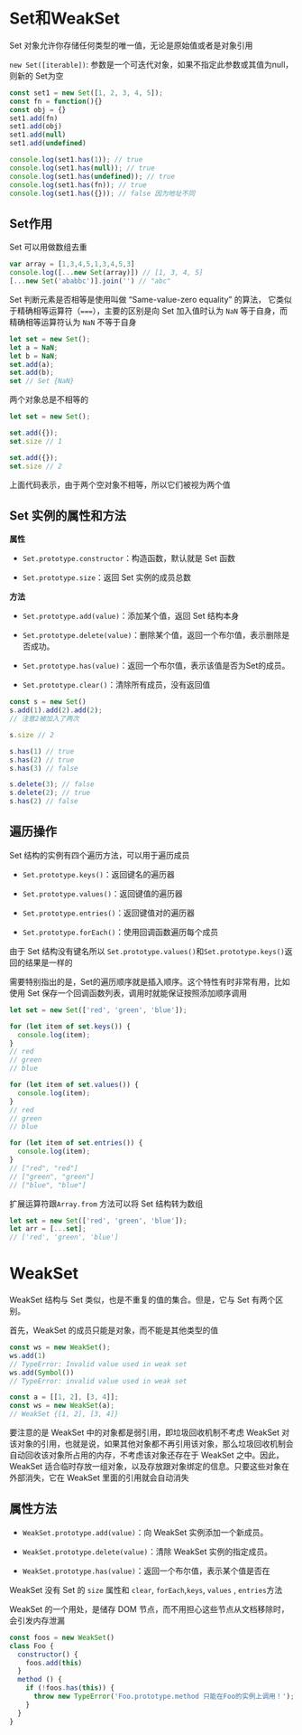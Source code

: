 # Set和WeakSet

Set 对象允许你存储任何类型的唯一值，无论是原始值或者是对象引用

`new Set([iterable])`: 参数是一个可迭代对象，如果不指定此参数或其值为null，则新的 Set为空

```js
const set1 = new Set([1, 2, 3, 4, 5]);
const fn = function(){}
const obj = {}
set1.add(fn)
set1.add(obj)
set1.add(null)
set1.add(undefined)

console.log(set1.has(1)); // true
console.log(set1.has(null)); // true
console.log(set1.has(undefined)); // true
console.log(set1.has(fn)); // true
console.log(set1.has({})); // false 因为地址不同
```

## Set作用

Set 可以用做数组去重

```js
var array = [1,3,4,5,1,3,4,5,3]
console.log([...new Set(array)]) // [1, 3, 4, 5]
[...new Set('ababbc')].join('') // "abc"
```

Set 判断元素是否相等是使用叫做 “Same-value-zero equality” 的算法， 它类似于精确相等运算符（`===`），主要的区别是向 Set 加入值时认为 `NaN` 等于自身，而精确相等运算符认为 `NaN` 不等于自身

```js
let set = new Set();
let a = NaN;
let b = NaN;
set.add(a);
set.add(b);
set // Set {NaN}
```

两个对象总是不相等的

```js
let set = new Set();

set.add({});
set.size // 1

set.add({});
set.size // 2
```
上面代码表示，由于两个空对象不相等，所以它们被视为两个值

## Set 实例的属性和方法

**属性**

- `Set.prototype.constructor`：构造函数，默认就是 Set 函数

- `Set.prototype.size`：返回 Set 实例的成员总数

**方法**

- `Set.prototype.add(value)`：添加某个值，返回 Set 结构本身

- `Set.prototype.delete(value)`：删除某个值，返回一个布尔值，表示删除是否成功。

- `Set.prototype.has(value)`：返回一个布尔值，表示该值是否为Set的成员。

- `Set.prototype.clear()`：清除所有成员，没有返回值

```js
const s = new Set()
s.add(1).add(2).add(2);
// 注意2被加入了两次

s.size // 2

s.has(1) // true
s.has(2) // true
s.has(3) // false

s.delete(3); // false
s.delete(2); // true
s.has(2) // false
```

## 遍历操作

Set 结构的实例有四个遍历方法，可以用于遍历成员

- `Set.prototype.keys()`：返回键名的遍历器

- `Set.prototype.values()`：返回键值的遍历器

- `Set.prototype.entries()`：返回键值对的遍历器

- `Set.prototype.forEach()`：使用回调函数遍历每个成员

由于 Set 结构没有键名所以 `Set.prototype.values()`和`Set.prototype.keys()`返回的结果是一样的

需要特别指出的是，Set的遍历顺序就是插入顺序。这个特性有时非常有用，比如使用 Set 保存一个回调函数列表，调用时就能保证按照添加顺序调用

```js
let set = new Set(['red', 'green', 'blue']);

for (let item of set.keys()) {
  console.log(item);
}
// red
// green
// blue

for (let item of set.values()) {
  console.log(item);
}
// red
// green
// blue

for (let item of set.entries()) {
  console.log(item);
}
// ["red", "red"]
// ["green", "green"]
// ["blue", "blue"]

```


扩展运算符跟`Array.from` 方法可以将 Set 结构转为数组

```js
let set = new Set(['red', 'green', 'blue']);
let arr = [...set];
// ['red', 'green', 'blue']
```

# WeakSet

WeakSet 结构与 Set 类似，也是不重复的值的集合。但是，它与 Set 有两个区别。

首先，WeakSet 的成员只能是对象，而不能是其他类型的值

```js
const ws = new WeakSet();
ws.add(1)
// TypeError: Invalid value used in weak set
ws.add(Symbol())
// TypeError: invalid value used in weak set

const a = [[1, 2], [3, 4]];
const ws = new WeakSet(a);
// WeakSet {[1, 2], [3, 4]}
```

要注意的是 WeakSet 中的对象都是弱引用，即垃圾回收机制不考虑 WeakSet 对该对象的引用，也就是说，如果其他对象都不再引用该对象，那么垃圾回收机制会自动回收该对象所占用的内存，不考虑该对象还存在于 WeakSet 之中。因此，WeakSet 适合临时存放一组对象，以及存放跟对象绑定的信息。只要这些对象在外部消失，它在 WeakSet 里面的引用就会自动消失

## 属性方法

- `WeakSet.prototype.add(value)`：向 WeakSet 实例添加一个新成员。

- `WeakSet.prototype.delete(value)`：清除 WeakSet 实例的指定成员。

- `WeakSet.prototype.has(value)`：返回一个布尔值，表示某个值是否在

WeakSet 没有 Set 的 `size` 属性和 `clear`, `forEach`,`keys`, `values` , `entries`方法

WeakSet 的一个用处，是储存 DOM 节点，而不用担心这些节点从文档移除时，会引发内存泄漏

```js
const foos = new WeakSet()
class Foo {
  constructor() {
    foos.add(this)
  }
  method () {
    if (!foos.has(this)) {
      throw new TypeError('Foo.prototype.method 只能在Foo的实例上调用！');
    }
  }
}
```